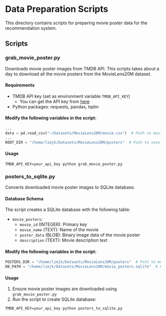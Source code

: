 # Data Preparation Scripts

This directory contains scripts for preparing movie poster data for the recommendation system.

## Scripts

### grab_movie_poster.py

Downloads movie poster images from TMDB API. This scripts takes about a day to download all the movie posters from the MovieLens20M dataset.

#### Requirements
- TMDB API key (set as environment variable `TMDB_API_KEY`)
    - You can get the API key from [here](https://www.themoviedb.org/documentation/api)
- Python packages: requests, pandas, tqdm

#### Modify the following variables in the script:
```python
...
data = pd.read_csv("~/Datasets/MovieLens20M/movie.csv")  # Path to movie.csv
...
ROOT_DIR = "/home/limjk/Datasets/MovieLens20M/posters"  # Path to save movie posters
```

#### Usage
```shell
TMDB_API_KEY=your_api_key python grab_movie_poster.py
```


### posters_to_sqlite.py

Converts downloaded movie poster images to SQLite database.

#### Database Schema
The script creates a SQLite database with the following table:
- `movie_posters`:
  - `movie_id` (INTEGER): Primary key
  - `movie_name` (TEXT): Name of the movie
  - `poster_data` (BLOB): Binary image data of the movie poster
  - `description` (TEXT): Movie description text

#### Modify the following variables in the script:
```python
POSTERS_DIR = "/home/limjk/Datasets/MovieLens20M/posters"  # Path to movie posters
DB_PATH = "/home/limjk/Datasets/MovieLens20M/movie_posters.sqlite"  # Path to save SQLite database
```

#### Usage
1. Ensure movie poster images are downloaded using `grab_movie_poster.py`
2. Run the script to create SQLite database:
```shell
TMDB_API_KEY=your_api_key python posters_to_sqlite.py
```
